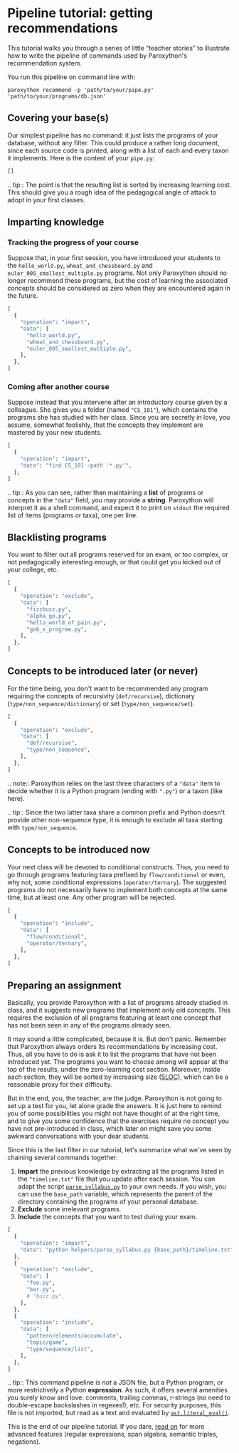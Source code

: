 # Pipeline tutorial: getting recommendations

This tutorial walks you through a series of little “teacher stories” to illustrate how to write the pipeline of commands used by Paroxython's recommendation system.

You run this pipeline on command line with:

```
paroxython recommend -p 'path/to/your/pipe.py' 'path/to/your/programs/db.json'
```

## Covering your base(s)

Our simplest pipeline has no command: it just lists the programs of your database, without any filter. This could produce a rather long document, since each source code is printed, along with a list of each and every taxon it implements. Here is the content of your `pipe.py`:

```python
[]
```

.. tip::
    The point is that the resulting list is sorted by increasing learning cost. This should give you a rough idea of the pedagogical angle of attack to adopt in your first classes.

## Imparting knowledge

### Tracking the progress of your course

Suppose that, in your first session, you have introduced your students to the `hello_world.py`, `wheat_and_chessboard.py` and `euler_005_smallest_multiple.py` programs. Not only Paroxython should no longer recommend these programs, but the cost of learning the associated concepts should be considered as zero when they are encountered again in the future.

```python
[
  {
    "operation": "impart",
    "data": [
      "hello_world.py",
      "wheat_and_chessboard.py",
      "euler_005_smallest_multiple.py",
    ],
  },
]
```

### Coming after another course

Suppose instead that you intervene after an introductory course given by a colleague. She gives you a folder (named `"CS_101"`), which contains the programs she has studied with her class. Since you are secretly in love, you assume, somewhat foolishly, that the concepts they implement are mastered by your new students.

```python
[
  {
    "operation": "impart",
    "data": "find CS_101 -path '*.py'",
  },
]
```

.. tip::
    As you can see, rather than maintaining a **list** of programs or concepts in the `"data"` field, you may provide a **string**. Paroxython will interpret it as a shell command, and expect it to print on `stdout` the required list of items (programs or taxa), one per line.

## Blacklisting programs

You want to filter out all programs reserved for an exam, or too complex, or not pedagogically interesting enough, or that could get you kicked out of your college, etc.

```python
[
  {
    "operation": "exclude",
    "data": [
      "fizzbuzz.py",
      "alpha_go.py",
      "hello_world_of_pain.py",
      "gob_s_program.py",
    ],
  },
]
```

## Concepts to be introduced later (or never)

For the time being, you don't want to be recommended any program requiring the concepts of recursivity (`def/recursive`), dictionary (`type/non_sequence/dictionary`) or set (`type/non_sequence/set`).

```python
[
  {
    "operation": "exclude",
    "data": [
      "def/recursive",
      "type/non_sequence",
    ],
  },
]
```

.. note::
    Paroxython relies on the last three characters of a `"data"` item to decide whether it is a
    Python program (ending with `".py"`) or a taxon (like here).

.. tip::
    Since the two latter taxa share a common prefix and Python doesn't provide other non-sequence
    type, it is enough to exclude all taxa starting with `type/non_sequence`.

## Concepts to be introduced now

Your next class will be devoted to conditional constructs. Thus, you need to go through programs featuring taxa prefixed by `flow/conditional` or even, why not, some conditional expressions (`operator/ternary`). The suggested programs do not necessarily have to implement both concepts at the same time, but at least one. Any other program will be rejected.

```python
[
  {
    "operation": "include",
    "data": [
      "flow/conditional",
      "operator/ternary",
    ],
  },
]
```

## Preparing an assignment

Basically, you provide Paroxython with a list of programs already studied in class, and it suggests new programs that implement only old concepts. This requires the exclusion of all programs featuring at least one concept that has not been seen in any of the programs already seen.

It may sound a little complicated, because it is. But don't panic. Remember that Paroxython always orders its recommendations by increasing cost. Thus, all you have to do is ask it to list the programs that have not been introduced yet. The programs you want to choose among will appear at the top of the results, under the zero-learning cost section. Moreover, inside each section, they will be sorted by increasing size ([SLOC](https://en.wikipedia.org/wiki/Source_lines_of_code)), which can be a reasonable proxy for their difficulty.

But in the end, you, the teacher, are the judge. Paroxython is not going to set up a test for you, let alone grade the answers. It is just here to remind you of some possibilities you might not have thought of at the right time, and to give you some confidence that the exercises require no concept you have not pre-introduced in class, which later on might save you some awkward conversations with your dear students.

Since this is the last filter in our tutorial, let's summarize what we've seen by chaining several commands together:

1. **Impart** the previous knowledge by extracting all the programs listed in the `"timeline.txt"` file that you update after each session. You can adapt the script [`parse_syllabus.py`](https://repo/helpers/parse_syllabus.py) to your own needs. If you wish, you can use the `base_path` variable, which represents the parent of the directory containing the programs of your personal database.
2. **Exclude** some irrelevant programs.
3. **Include** the concepts that you want to test during your exam.

```python
[
  {
    "operation": "impart",
    "data": "python helpers/parse_syllabus.py {base_path}/timeline.txt",
  },
  {
    "operation": "exclude",
    "data": [
      "foo.py",
      "bar.py",
      # "buzz.py",
    ],
  },
  {
    "operation": "include",
    "data": [
      "pattern/elements/accumulate",
      "topic/game",
      "type/sequence/list",
    ],
  },
]
```

.. tip::
    This command pipeline is _not_ a JSON file, but a Python program, or more restrictively a Python **expression**. As such, it offers several amenities you surely know and love: comments, trailing commas, r-strings (no need to double-escape backslashes in regexes!), etc. For security purposes, this file is not imported, but read as a text and evaluated by [`ast.literal_eval()`](https://docs.python.org/3/library/ast.html#ast.literal_eval).

This is the end of our pipeline tutorial. If you dare, [read on](#deep-in-the-pipeline) for more advanced features (regular expressions, span algebra, semantic triples, negations).
